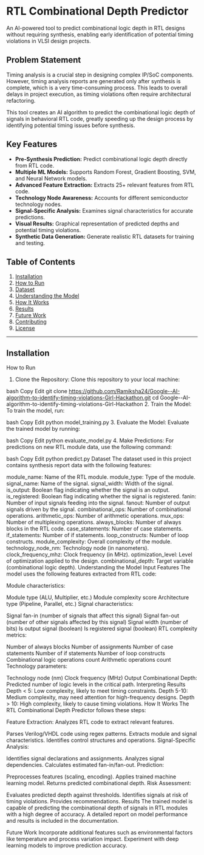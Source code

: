 # RTL Combinational Depth Predictor

An AI-powered tool to predict combinational logic depth in RTL designs without requiring synthesis, enabling early identification of potential timing violations in VLSI design projects.

## Problem Statement

Timing analysis is a crucial step in designing complex IP/SoC components. However, timing analysis reports are generated only after synthesis is complete, which is a very time-consuming process. This leads to overall delays in project execution, as timing violations often require architectural refactoring.

This tool creates an AI algorithm to predict the combinational logic depth of signals in behavioral RTL code, greatly speeding up the design process by identifying potential timing issues before synthesis.

## Key Features

- **Pre-Synthesis Prediction:** Predict combinational logic depth directly from RTL code.
- **Multiple ML Models:** Supports Random Forest, Gradient Boosting, SVM, and Neural Network models.
- **Advanced Feature Extraction:** Extracts 25+ relevant features from RTL code.
- **Technology Node Awareness:** Accounts for different semiconductor technology nodes.
- **Signal-Specific Analysis:** Examines signal characteristics for accurate predictions.
- **Visual Results:** Graphical representation of predicted depths and potential timing violations.
- **Synthetic Data Generation:** Generate realistic RTL datasets for training and testing.

## Table of Contents

1. [Installation](#installation)
2. [How to Run](#how-to-run)
3. [Dataset](#dataset)
4. [Understanding the Model](#understanding-the-model)
5. [How It Works](#how-it-works)
6. [Results](#results)
7. [Future Work](#future-work)
8. [Contributing](#contributing)
9. [License](#license)

---

## Installation

How to Run
1. Clone the Repository:
Clone this repository to your local machine:

bash
Copy
Edit
git clone https://github.com/Ramiksha24/Google--AI-algorithm-to-identify-timing-violations-Girl-Hackathon.git
cd Google--AI-algorithm-to-identify-timing-violations-Girl-Hackathon
2. Train the Model:
To train the model, run:

bash
Copy
Edit
python model_training.py
3. Evaluate the Model:
Evaluate the trained model by running:

bash
Copy
Edit
python evaluate_model.py
4. Make Predictions:
For predictions on new RTL module data, use the following command:

bash
Copy
Edit
python predict.py
Dataset
The dataset used in this project contains synthesis report data with the following features:

module_name: Name of the RTL module.
module_type: Type of the module.
signal_name: Name of the signal.
signal_width: Width of the signal.
is_output: Boolean flag indicating whether the signal is an output.
is_registered: Boolean flag indicating whether the signal is registered.
fanin: Number of input signals feeding into the signal.
fanout: Number of output signals driven by the signal.
combinational_ops: Number of combinational operations.
arithmetic_ops: Number of arithmetic operations.
mux_ops: Number of multiplexing operations.
always_blocks: Number of always blocks in the RTL code.
case_statements: Number of case statements.
if_statements: Number of if statements.
loop_constructs: Number of loop constructs.
module_complexity: Overall complexity of the module.
technology_node_nm: Technology node (in nanometers).
clock_frequency_mhz: Clock frequency (in MHz).
optimization_level: Level of optimization applied to the design.
combinational_depth: Target variable (combinational logic depth).
Understanding the Model
Input Features
The model uses the following features extracted from RTL code:

Module characteristics:

Module type (ALU, Multiplier, etc.)
Module complexity score
Architecture type (Pipeline, Parallel, etc.)
Signal characteristics:

Signal fan-in (number of signals that affect this signal)
Signal fan-out (number of other signals affected by this signal)
Signal width (number of bits)
Is output signal (boolean)
Is registered signal (boolean)
RTL complexity metrics:

Number of always blocks
Number of assignments
Number of case statements
Number of if statements
Number of loop constructs
Combinational logic operations count
Arithmetic operations count
Technology parameters:

Technology node (nm)
Clock frequency (MHz)
Output
Combinational Depth: Predicted number of logic levels in the critical path.
Interpreting Results
Depth < 5: Low complexity, likely to meet timing constraints.
Depth 5-10: Medium complexity, may need attention for high-frequency designs.
Depth > 10: High complexity, likely to cause timing violations.
How It Works
The RTL Combinational Depth Predictor follows these steps:

Feature Extraction: Analyzes RTL code to extract relevant features.

Parses Verilog/VHDL code using regex patterns.
Extracts module and signal characteristics.
Identifies control structures and operations.
Signal-Specific Analysis:

Identifies signal declarations and assignments.
Analyzes signal dependencies.
Calculates estimated fan-in/fan-out.
Prediction:

Preprocesses features (scaling, encoding).
Applies trained machine learning model.
Returns predicted combinational depth.
Risk Assessment:

Evaluates predicted depth against thresholds.
Identifies signals at risk of timing violations.
Provides recommendations.
Results
The trained model is capable of predicting the combinational depth of signals in RTL modules with a high degree of accuracy. A detailed report on model performance and results is included in the documentation.

Future Work
Incorporate additional features such as environmental factors like temperature and process variation impact.
Experiment with deep learning models to improve prediction accuracy.





